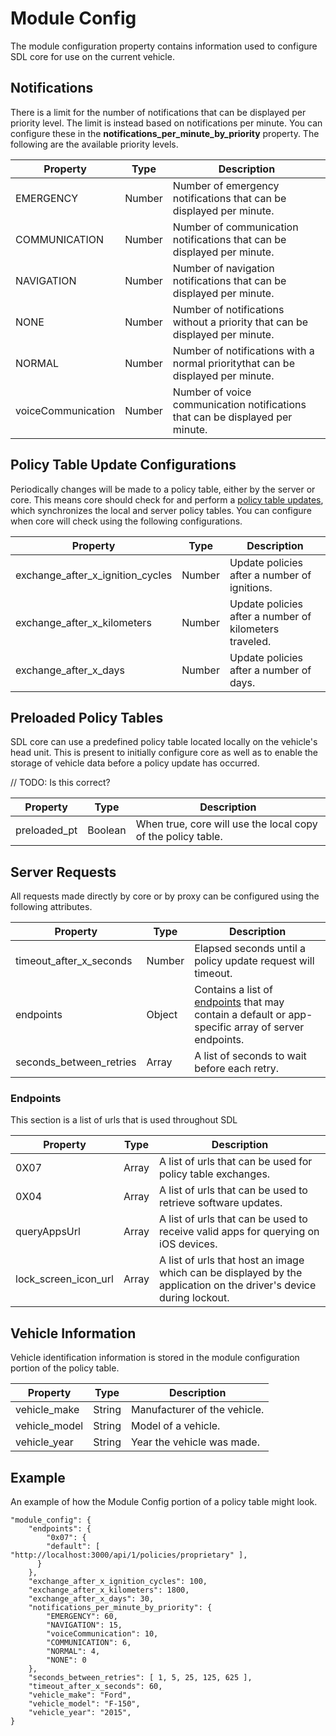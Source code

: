 # Module Config
The module configuration property contains information used to configure SDL core for use on the current vehicle.

## Notifications
There is a limit for the number of notifications that can be displayed per priority level.  The limit is instead based on notifications per minute.  You can configure these in the **notifications_per_minute_by_priority** property.  The following are the available priority levels.

| Property | Type | Description |
| -------- | ---- | ----------- |
| EMERGENCY          | Number | Number of emergency notifications that can be displayed per minute. |
| COMMUNICATION      | Number | Number of communication notifications that can be displayed per minute. |
| NAVIGATION         | Number | Number of navigation notifications that can be displayed per minute. |
| NONE               | Number | Number of notifications without a priority that can be displayed per minute. |
| NORMAL             | Number | Number of notifications with a normal prioritythat can be displayed per minute. |
| voiceCommunication | Number | Number of voice communication notifications that can be displayed per minute. |

<a name="Policy-Table-Update-Configurations"></a>

## Policy Table Update Configurations
Periodically changes will be made to a policy table, either by the server or core.  This means core should check for and perform a [policy table updates](/docs/sdl-server/policy-table-update), which synchronizes the local and server policy tables.  You can configure when core will check using the following configurations.

| Property | Type | Description |
| -------- | ---- | ----------- |
| exchange_after_x_ignition_cycles | Number | Update policies after a number of ignitions. |
| exchange_after_x_kilometers | Number | Update policies after a number of kilometers traveled. |
| exchange_after_x_days | Number | Update policies after a number of days.  |


## Preloaded Policy Tables
SDL core can use a predefined policy table located locally on the vehicle's head unit.  This is present to initially configure core as well as to enable the storage of vehicle data before a policy update has occurred.

// TODO:  Is this correct?

| Property | Type | Description |
| -------- | ---- | ----------- |
| preloaded_pt | Boolean | When true, core will use the local copy of the policy table. |


## Server Requests
All requests made directly by core or by proxy can be configured using the following attributes.

| Property | Type | Description |
| -------- | ---- | ----------- |
| timeout_after_x_seconds | Number | Elapsed seconds until a policy update request will timeout. |
| endpoints | Object | Contains a list of [endpoints](#Endpoints) that may contain a default or app-specific array of server endpoints. |
| seconds_between_retries | Array | A list of seconds to wait before each retry. |

<a name="Service-Types"></a>

### Endpoints
This section is a list of urls that is used throughout SDL

| Property | Type | Description |
| -------- | ---- | ----------- |
| 0X07 | Array | A list of urls that can be used for policy table exchanges. |
| 0X04 | Array | A list of urls that can be used to retrieve software updates. |
| queryAppsUrl | Array | A list of urls that can be used to receive valid apps for querying on iOS devices. |
| lock_screen_icon_url | Array | A list of urls that host an image which can be displayed by the application on the driver's device during lockout. |

## Vehicle Information
Vehicle identification information is stored in the module configuration portion of the policy table.

| Property | Type | Description |
| -------- | ---- | ----------- |
| vehicle_make  | String | Manufacturer of the vehicle. |
| vehicle_model | String | Model of a vehicle. |
| vehicle_year  | String | Year the vehicle was made. |


## Example
An example of how the Module Config portion of a policy table might look.

    "module_config": {
        "endpoints": {
            "0x07": {
            "default": [ "http://localhost:3000/api/1/policies/proprietary" ],
          }
        },
        "exchange_after_x_ignition_cycles": 100,
        "exchange_after_x_kilometers": 1800,
        "exchange_after_x_days": 30,
        "notifications_per_minute_by_priority": {
            "EMERGENCY": 60,
            "NAVIGATION": 15,
            "voiceCommunication": 10,
            "COMMUNICATION": 6,
            "NORMAL": 4,
            "NONE": 0
        },
        "seconds_between_retries": [ 1, 5, 25, 125, 625 ],
        "timeout_after_x_seconds": 60,
        "vehicle_make": "Ford",
        "vehicle_model": "F-150",
        "vehicle_year": "2015",
    }


